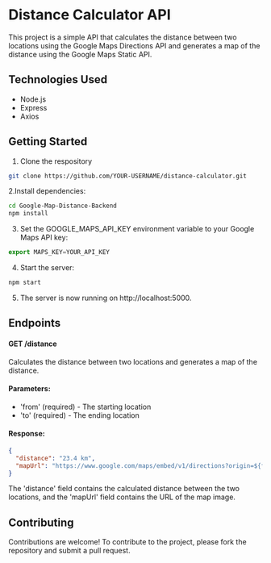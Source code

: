 # Distance Calculator API
This project is a simple API that calculates the distance between two locations using the Google Maps Directions API and generates a map of the distance using the Google Maps Static API.

## Technologies Used
  * Node.js
  * Express
  * Axios


## Getting Started

1. Clone the respository
``` bash
git clone https://github.com/YOUR-USERNAME/distance-calculator.git

```
2.Install dependencies:
```bash
cd Google-Map-Distance-Backend
npm install
```
3. Set the GOOGLE_MAPS_API_KEY environment variable to your Google Maps API key:
``` js
export MAPS_KEY=YOUR_API_KEY
```
4. Start the server:
``` js
npm start
```
5. The server is now running on http://localhost:5000.

## Endpoints

#### GET /distance

Calculates the distance between two locations and generates a map of the distance.

#### Parameters:
  * 'from' (required) - The starting location
  * 'to' (required) - The ending location

#### Response:
``` json
{
  "distance": "23.4 km",
  "mapUrl": "https://www.google.com/maps/embed/v1/directions?origin=${from}&destination=${to}&key=YOUR_API_KEY"
}
```
The 'distance' field contains the calculated distance between the two locations, and the 'mapUrl' field contains the URL of the map image.

## Contributing

Contributions are welcome! To contribute to the project, please fork the repository and submit a pull request.

